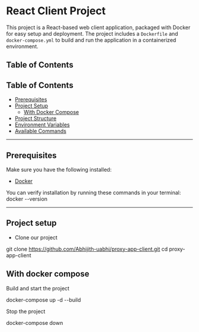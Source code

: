 # React Client Project

This project is a React-based web client application, packaged with Docker for easy setup and deployment. The project includes a `Dockerfile` and `docker-compose.yml` to build and run the application in a containerized environment.

## Table of Contents
## Table of Contents


- [Prerequisites](#prerequisites)
- [Project Setup](#project-setup)
  - [With Docker Compose](#with-docker-compose)
- [Project Structure](#project-structure)
- [Environment Variables](#environment-variables)
- [Available Commands](#available-commands)

---


## Prerequisites

Make sure you have the following installed:

- [Docker](https://www.docker.com/get-started)

You can verify installation by running these commands in your terminal:
docker --version


---
## Project setup


- Clone our project

git clone https://github.com/Abhijith-uabhi/proxy-app-client.git
cd  proxy-app-client



##  With docker compose

Build and start the project

docker-compose up -d --build 

Stop the project

docker-compose down

